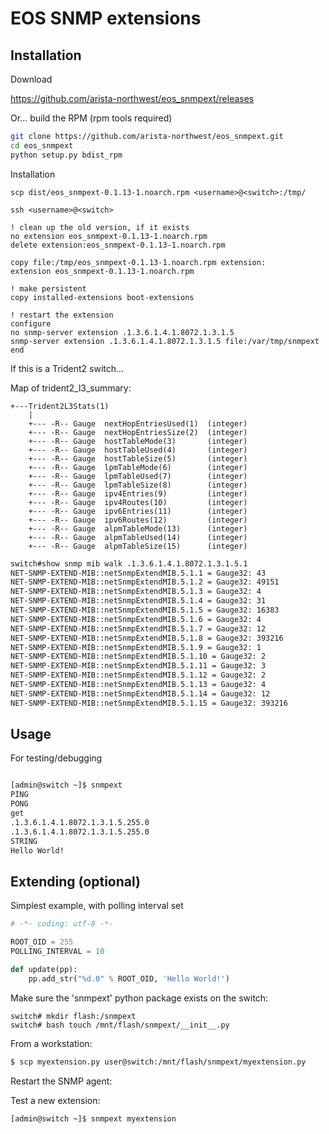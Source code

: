 EOS SNMP extensions
===================

Installation
------------

Download

https://github.com/arista-northwest/eos_snmpext/releases

Or... build the RPM (rpm tools required)

```bash
git clone https://github.com/arista-northwest/eos_snmpext.git
cd eos_snmpext
python setup.py bdist_rpm
```

Installation

```
scp dist/eos_snmpext-0.1.13-1.noarch.rpm <username>@<switch>:/tmp/

ssh <username>@<switch>

! clean up the old version, if it exists
no extension eos_snmpext-0.1.13-1.noarch.rpm
delete extension:eos_snmpext-0.1.13-1.noarch.rpm

copy file:/tmp/eos_snmpext-0.1.13-1.noarch.rpm extension:
extension eos_snmpext-0.1.13-1.noarch.rpm

! make persistent
copy installed-extensions boot-extensions

! restart the extension
configure
no snmp-server extension .1.3.6.1.4.1.8072.1.3.1.5
snmp-server extension .1.3.6.1.4.1.8072.1.3.1.5 file:/var/tmp/snmpext
end
```

If this is a Trident2 switch...

Map of trident2_l3_summary:

```
+---Trident2L3Stats(1)
    |
    +--- -R-- Gauge  nextHopEntriesUsed(1)  (integer)
    +--- -R-- Gauge  nextHopEntriesSize(2)  (integer)
    +--- -R-- Gauge  hostTableMode(3)       (integer)
    +--- -R-- Gauge  hostTableUsed(4)       (integer)
    +--- -R-- Gauge  hostTableSize(5)       (integer)
    +--- -R-- Gauge  lpmTableMode(6)        (integer)
    +--- -R-- Gauge  lpmTableUsed(7)        (integer)
    +--- -R-- Gauge  lpmTableSize(8)        (integer)
    +--- -R-- Gauge  ipv4Entries(9)         (integer)
    +--- -R-- Gauge  ipv4Routes(10)         (integer)
    +--- -R-- Gauge  ipv6Entries(11)        (integer)
    +--- -R-- Gauge  ipv6Routes(12)         (integer)
    +--- -R-- Gauge  alpmTableMode(13)      (integer)
    +--- -R-- Gauge  alpmTableUsed(14)      (integer)
    +--- -R-- Gauge  alpmTableSize(15)      (integer)
```

```bash
switch#show snmp mib walk .1.3.6.1.4.1.8072.1.3.1.5.1
NET-SNMP-EXTEND-MIB::netSnmpExtendMIB.5.1.1 = Gauge32: 43
NET-SNMP-EXTEND-MIB::netSnmpExtendMIB.5.1.2 = Gauge32: 49151
NET-SNMP-EXTEND-MIB::netSnmpExtendMIB.5.1.3 = Gauge32: 4
NET-SNMP-EXTEND-MIB::netSnmpExtendMIB.5.1.4 = Gauge32: 31
NET-SNMP-EXTEND-MIB::netSnmpExtendMIB.5.1.5 = Gauge32: 16383
NET-SNMP-EXTEND-MIB::netSnmpExtendMIB.5.1.6 = Gauge32: 4
NET-SNMP-EXTEND-MIB::netSnmpExtendMIB.5.1.7 = Gauge32: 12
NET-SNMP-EXTEND-MIB::netSnmpExtendMIB.5.1.8 = Gauge32: 393216
NET-SNMP-EXTEND-MIB::netSnmpExtendMIB.5.1.9 = Gauge32: 1
NET-SNMP-EXTEND-MIB::netSnmpExtendMIB.5.1.10 = Gauge32: 2
NET-SNMP-EXTEND-MIB::netSnmpExtendMIB.5.1.11 = Gauge32: 3
NET-SNMP-EXTEND-MIB::netSnmpExtendMIB.5.1.12 = Gauge32: 2
NET-SNMP-EXTEND-MIB::netSnmpExtendMIB.5.1.13 = Gauge32: 4
NET-SNMP-EXTEND-MIB::netSnmpExtendMIB.5.1.14 = Gauge32: 12
NET-SNMP-EXTEND-MIB::netSnmpExtendMIB.5.1.15 = Gauge32: 393216
```

Usage
-----

For testing/debugging


```bash

[admin@switch ~]$ snmpext
PING
PONG
get
.1.3.6.1.4.1.8072.1.3.1.5.255.0
.1.3.6.1.4.1.8072.1.3.1.5.255.0
STRING
Hello World!
```

Extending (optional)
--------------------

Simplest example, with polling interval set

```python
# -*- coding: utf-8 -*-

ROOT_OID = 255
POLLING_INTERVAL = 10

def update(pp):
    pp.add_str("%d.0" % ROOT_OID, 'Hello World!')

```

Make sure the 'snmpext' python package exists on the switch:

```
switch# mkdir flash:/snmpext
switch# bash touch /mnt/flash/snmpext/__init__.py
```

From a workstation:

```bash
$ scp myextension.py user@switch:/mnt/flash/snmpext/myextension.py
```

Restart the SNMP agent:


Test a new extension:

```bash
[admin@switch ~]$ snmpext myextension
```
